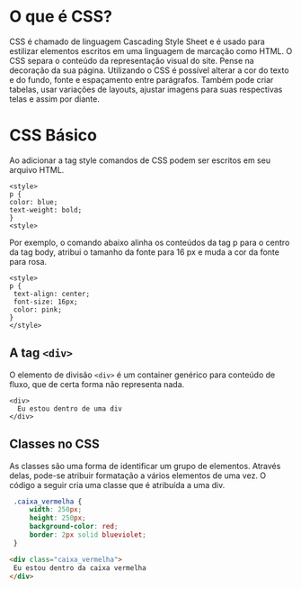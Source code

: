 # O que é CSS?

CSS é chamado de linguagem Cascading Style Sheet e é usado para estilizar elementos escritos em uma linguagem de marcação como HTML. O CSS separa o conteúdo da representação visual do site. Pense  na decoração da sua página. Utilizando o CSS é possível alterar a cor do texto e do fundo, fonte e espaçamento entre parágrafos. Também pode criar tabelas, usar variações de layouts, ajustar imagens para suas respectivas telas e assim por diante.

# CSS Básico

Ao adicionar a tag style comandos de CSS podem ser escritos em seu arquivo HTML.

```
<style>
p {
color: blue;
text-weight: bold;
}
<style>
```

Por exemplo, o comando abaixo alinha os conteúdos da tag p para o centro da tag body, atribui o tamanho da fonte para 16 px e muda a cor da fonte para rosa.

```
<style>
p {
 text-align: center;
 font-size: 16px;
 color: pink;
}
</style>

```

## A tag ```<div>``` 

O elemento de divisão ```<div>``` é um container genérico para conteúdo de fluxo, que de certa forma não representa nada.

```
<div>
  Eu estou dentro de uma div
</div>
```

## Classes no CSS

As classes são uma forma de identificar um grupo de elementos. Através delas, pode-se atribuir formatação a vários elementos de uma vez. O código a seguir cria uma classe que é atribuída a uma div.

```CSS
 .caixa_vermelha {
     width: 250px;
     height: 250px;
     background-color: red;
     border: 2px solid blueviolet; 
 }
```

```HTML
<div class="caixa_vermelha">
 Eu estou dentro da caixa vermelha
</div>
```


